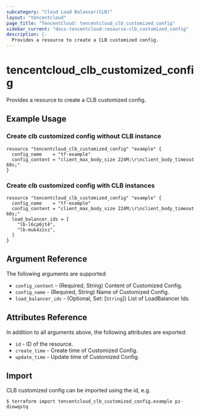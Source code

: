 ```yaml
---
subcategory: "Cloud Load Balancer(CLB)"
layout: "tencentcloud"
page_title: "TencentCloud: tencentcloud_clb_customized_config"
sidebar_current: "docs-tencentcloud-resource-clb_customized_config"
description: |-
  Provides a resource to create a CLB customized config.
---
```


# tencentcloud_clb_customized_config

Provides a resource to create a CLB customized config.

## Example Usage

### Create clb customized config without CLB instance

```hcl
resource "tencentcloud_clb_customized_config" "example" {
  config_name    = "tf-example"
  config_content = "client_max_body_size 224M;\r\nclient_body_timeout 60s;"
}
```

### Create clb customized config with CLB instances

```hcl
resource "tencentcloud_clb_customized_config" "example" {
  config_name    = "tf-example"
  config_content = "client_max_body_size 224M;\r\nclient_body_timeout 60s;"
  load_balancer_ids = [
    "lb-l6cp6jt4",
    "lb-muk4zzxi",
  ]
}
```

## Argument Reference

The following arguments are supported:

* `config_content` - (Required, String) Content of Customized Config.
* `config_name` - (Required, String) Name of Customized Config.
* `load_balancer_ids` - (Optional, Set: [`String`]) List of LoadBalancer Ids.

## Attributes Reference

In addition to all arguments above, the following attributes are exported:

* `id` - ID of the resource.
* `create_time` - Create time of Customized Config.
* `update_time` - Update time of Customized Config.


## Import

CLB customized config can be imported using the id, e.g.

```
$ terraform import tencentcloud_clb_customized_config.example pz-diowqstq
```

